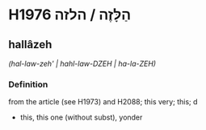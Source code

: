 # H1976 הַלָּזֶה / הלזה

## hallâzeh

_(hal-law-zeh' | hahl-law-DZEH | ha-la-ZEH)_

### Definition

from the article (see H1973) and H2088; this very; this; d

- this, this one (without subst), yonder
